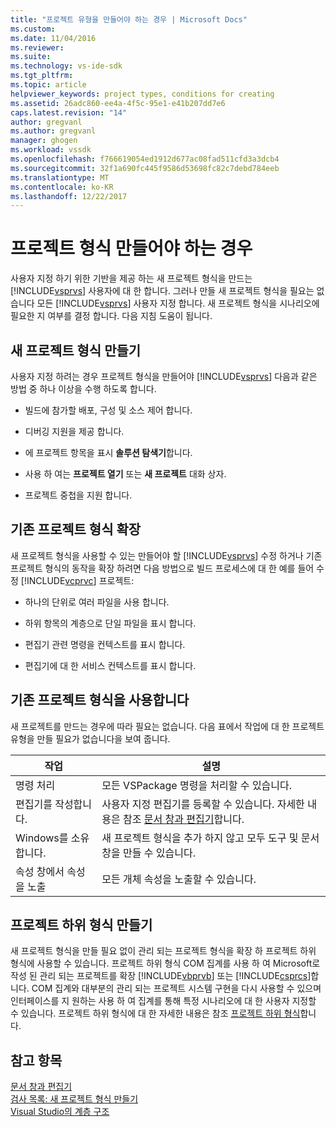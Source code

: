```yaml
---
title: "프로젝트 유형을 만들어야 하는 경우 | Microsoft Docs"
ms.custom: 
ms.date: 11/04/2016
ms.reviewer: 
ms.suite: 
ms.technology: vs-ide-sdk
ms.tgt_pltfrm: 
ms.topic: article
helpviewer_keywords: project types, conditions for creating
ms.assetid: 26adc860-ee4a-4f5c-95e1-e41b207dd7e6
caps.latest.revision: "14"
author: gregvanl
ms.author: gregvanl
manager: ghogen
ms.workload: vssdk
ms.openlocfilehash: f766619054ed1912d677ac08fad511cfd3a3dcb4
ms.sourcegitcommit: 32f1a690fc445f9586d53698fc82c7debd784eeb
ms.translationtype: MT
ms.contentlocale: ko-KR
ms.lasthandoff: 12/22/2017
---
```

# <a name="when-to-create-project-types"></a>프로젝트 형식 만들어야 하는 경우
사용자 지정 하기 위한 기반을 제공 하는 새 프로젝트 형식을 만드는 [!INCLUDE[vsprvs](../../code-quality/includes/vsprvs_md.md)] 사용자에 대 한 합니다. 그러나 만들 새 프로젝트 형식을 필요는 없습니다 모든 [!INCLUDE[vsprvs](../../code-quality/includes/vsprvs_md.md)] 사용자 지정 합니다. 새 프로젝트 형식을 시나리오에 필요한 지 여부를 결정 합니다. 다음 지침 도움이 됩니다.  
  
## <a name="create-a-new-project-type"></a>새 프로젝트 형식 만들기  
 사용자 지정 하려는 경우 프로젝트 형식을 만들어야 [!INCLUDE[vsprvs](../../code-quality/includes/vsprvs_md.md)] 다음과 같은 방법 중 하나 이상을 수행 하도록 합니다.  
  
-   빌드에 참가할 배포, 구성 및 소스 제어 합니다.  
  
-   디버깅 지원을 제공 합니다.  
  
-   에 프로젝트 항목을 표시 **솔루션 탐색기**합니다.  
  
-   사용 하 여는 **프로젝트 열기** 또는 **새 프로젝트** 대화 상자.  
  
-   프로젝트 중첩을 지원 합니다.  
  
## <a name="extend-an-existing-project-type"></a>기존 프로젝트 형식 확장  
 새 프로젝트 형식을 사용할 수 있는 만들어야 할 [!INCLUDE[vsprvs](../../code-quality/includes/vsprvs_md.md)] 수정 하거나 기존 프로젝트 형식의 동작을 확장 하려면 다음 방법으로 빌드 프로세스에 대 한 예를 들어 수정 [!INCLUDE[vcprvc](../../code-quality/includes/vcprvc_md.md)] 프로젝트:  
  
-   하나의 단위로 여러 파일을 사용 합니다.  
  
-   하위 항목의 계층으로 단일 파일을 표시 합니다.  
  
-   편집기 관련 명령을 컨텍스트를 표시 합니다.  
  
-   편집기에 대 한 서비스 컨텍스트를 표시 합니다.  
  
## <a name="use-an-existing-project-type"></a>기존 프로젝트 형식을 사용합니다  
 새 프로젝트를 만드는 경우에 따라 필요는 없습니다. 다음 표에서 작업에 대 한 프로젝트 유형을 만들 필요가 없습니다을 보여 줍니다.  
  
|작업|설명|  
|----------|-----------------|  
|명령 처리|모든 VSPackage 명령을 처리할 수 있습니다.|  
|편집기를 작성합니다.|사용자 지정 편집기를 등록할 수 있습니다. 자세한 내용은 참조 [문서 창과 편집기](http://msdn.microsoft.com/en-us/603625e1-62b6-413a-bc44-089346e166bc)합니다.|  
|Windows를 소유합니다.|새 프로젝트 형식을 추가 하지 않고 모두 도구 및 문서 창을 만들 수 있습니다.|  
|속성 창에서 속성을 노출|모든 개체 속성을 노출할 수 있습니다.|  
  
## <a name="create-a-project-subtype"></a>프로젝트 하위 형식 만들기  
 새 프로젝트 형식을 만들 필요 없이 관리 되는 프로젝트 형식을 확장 하 프로젝트 하위 형식에 사용할 수 있습니다. 프로젝트 하위 형식 COM 집계를 사용 하 여 Microsoft로 작성 된 관리 되는 프로젝트를 확장 [!INCLUDE[vbprvb](../../code-quality/includes/vbprvb_md.md)] 또는 [!INCLUDE[csprcs](../../data-tools/includes/csprcs_md.md)]합니다. COM 집계와 대부분의 관리 되는 프로젝트 시스템 구현을 다시 사용할 수 있으며 인터페이스를 지 원하는 사용 하 여 집계를 통해 특정 시나리오에 대 한 사용자 지정할 수 있습니다. 프로젝트 하위 형식에 대 한 자세한 내용은 참조 [프로젝트 하위 형식](../../extensibility/internals/project-subtypes.md)합니다.  
  
## <a name="see-also"></a>참고 항목  
 [문서 창과 편집기](http://msdn.microsoft.com/en-us/603625e1-62b6-413a-bc44-089346e166bc)   
 [검사 목록: 새 프로젝트 형식 만들기](../../extensibility/internals/checklist-creating-new-project-types.md)   
 [Visual Studio의 계층 구조](../../extensibility/internals/hierarchies-in-visual-studio.md)